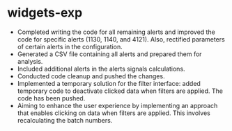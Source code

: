 # widgets-exp
- Completed writing the code for all remaining alerts and improved the code for specific alerts (1130, 1140, and 4121). Also, rectified parameters of certain alerts in the configuration.
- Generated a CSV file containing all alerts and prepared them for analysis.
- Included additional alerts in the alerts signals calculations.
- Conducted code cleanup and pushed the changes.
- Implemented a temporary solution for the filter interface: added temporary code to deactivate clicked data when filters are applied. The code has been pushed.
- Aiming to enhance the user experience by implementing an approach that enables clicking on data when filters are applied. This involves recalculating the batch numbers.

